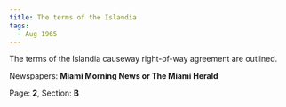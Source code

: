 ```yaml
---  
title: The terms of the Islandia  
tags:  
  - Aug 1965  
---  
```

  
The terms of the Islandia causeway right-of-way agreement are outlined.  
  
Newspapers: **Miami Morning News or The Miami Herald**  
  
Page: **2**, Section: **B** 

